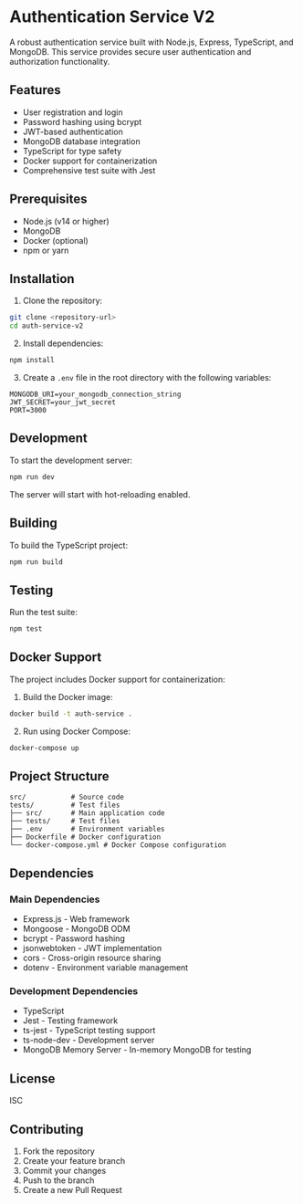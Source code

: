 # Authentication Service V2

A robust authentication service built with Node.js, Express, TypeScript, and MongoDB. This service provides secure user authentication and authorization functionality.

## Features

- User registration and login
- Password hashing using bcrypt
- JWT-based authentication
- MongoDB database integration
- TypeScript for type safety
- Docker support for containerization
- Comprehensive test suite with Jest

## Prerequisites

- Node.js (v14 or higher)
- MongoDB
- Docker (optional)
- npm or yarn

## Installation

1. Clone the repository:

```bash
git clone <repository-url>
cd auth-service-v2
```

2. Install dependencies:

```bash
npm install
```

3. Create a `.env` file in the root directory with the following variables:

```
MONGODB_URI=your_mongodb_connection_string
JWT_SECRET=your_jwt_secret
PORT=3000
```

## Development

To start the development server:

```bash
npm run dev
```

The server will start with hot-reloading enabled.

## Building

To build the TypeScript project:

```bash
npm run build
```

## Testing

Run the test suite:

```bash
npm test
```

## Docker Support

The project includes Docker support for containerization:

1. Build the Docker image:

```bash
docker build -t auth-service .
```

2. Run using Docker Compose:

```bash
docker-compose up
```

## Project Structure

```
src/           # Source code
tests/         # Test files
├── src/       # Main application code
├── tests/     # Test files
├── .env       # Environment variables
├── Dockerfile # Docker configuration
└── docker-compose.yml # Docker Compose configuration
```

## Dependencies

### Main Dependencies

- Express.js - Web framework
- Mongoose - MongoDB ODM
- bcrypt - Password hashing
- jsonwebtoken - JWT implementation
- cors - Cross-origin resource sharing
- dotenv - Environment variable management

### Development Dependencies

- TypeScript
- Jest - Testing framework
- ts-jest - TypeScript testing support
- ts-node-dev - Development server
- MongoDB Memory Server - In-memory MongoDB for testing

## License

ISC

## Contributing

1. Fork the repository
2. Create your feature branch
3. Commit your changes
4. Push to the branch
5. Create a new Pull Request
